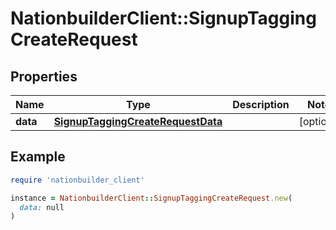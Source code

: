 # NationbuilderClient::SignupTaggingCreateRequest

## Properties

| Name | Type | Description | Notes |
| ---- | ---- | ----------- | ----- |
| **data** | [**SignupTaggingCreateRequestData**](SignupTaggingCreateRequestData.md) |  | [optional] |

## Example

```ruby
require 'nationbuilder_client'

instance = NationbuilderClient::SignupTaggingCreateRequest.new(
  data: null
)
```

